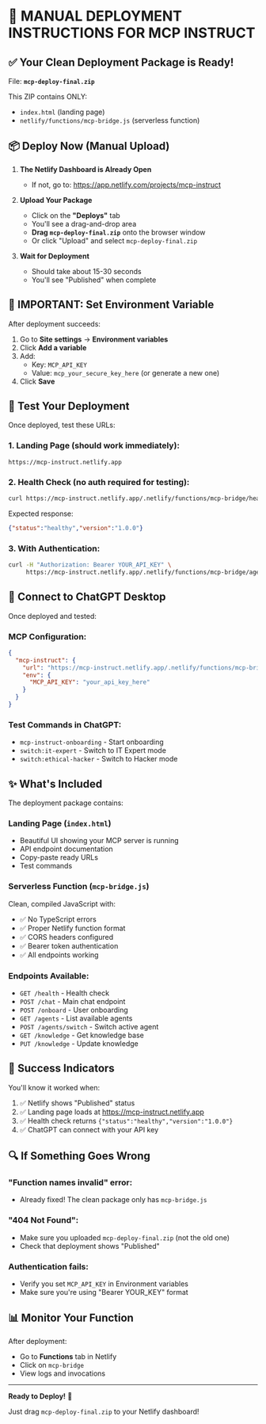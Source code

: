 # 🚀 MANUAL DEPLOYMENT INSTRUCTIONS FOR MCP INSTRUCT

## ✅ Your Clean Deployment Package is Ready!

File: **`mcp-deploy-final.zip`**

This ZIP contains ONLY:
- `index.html` (landing page)
- `netlify/functions/mcp-bridge.js` (serverless function)

## 📦 Deploy Now (Manual Upload)

1. **The Netlify Dashboard is Already Open**
   - If not, go to: https://app.netlify.com/projects/mcp-instruct

2. **Upload Your Package**
   - Click on the **"Deploys"** tab
   - You'll see a drag-and-drop area
   - **Drag `mcp-deploy-final.zip`** onto the browser window
   - Or click "Upload" and select `mcp-deploy-final.zip`

3. **Wait for Deployment**
   - Should take about 15-30 seconds
   - You'll see "Published" when complete

## 🔧 IMPORTANT: Set Environment Variable

After deployment succeeds:

1. Go to **Site settings** → **Environment variables**
2. Click **Add a variable**
3. Add:
   - Key: `MCP_API_KEY`
   - Value: `mcp_your_secure_key_here` (or generate a new one)
4. Click **Save**

## 🎯 Test Your Deployment

Once deployed, test these URLs:

### 1. Landing Page (should work immediately):
```
https://mcp-instruct.netlify.app
```

### 2. Health Check (no auth required for testing):
```bash
curl https://mcp-instruct.netlify.app/.netlify/functions/mcp-bridge/health
```

Expected response:
```json
{"status":"healthy","version":"1.0.0"}
```

### 3. With Authentication:
```bash
curl -H "Authorization: Bearer YOUR_API_KEY" \
     https://mcp-instruct.netlify.app/.netlify/functions/mcp-bridge/agents
```

## 💬 Connect to ChatGPT Desktop

Once deployed and tested:

### MCP Configuration:
```json
{
  "mcp-instruct": {
    "url": "https://mcp-instruct.netlify.app/.netlify/functions/mcp-bridge",
    "env": {
      "MCP_API_KEY": "your_api_key_here"
    }
  }
}
```

### Test Commands in ChatGPT:
- `mcp-instruct-onboarding` - Start onboarding
- `switch:it-expert` - Switch to IT Expert mode
- `switch:ethical-hacker` - Switch to Hacker mode

## ✨ What's Included

The deployment package contains:

### Landing Page (`index.html`)
- Beautiful UI showing your MCP server is running
- API endpoint documentation
- Copy-paste ready URLs
- Test commands

### Serverless Function (`mcp-bridge.js`)
Clean, compiled JavaScript with:
- ✅ No TypeScript errors
- ✅ Proper Netlify function format
- ✅ CORS headers configured
- ✅ Bearer token authentication
- ✅ All endpoints working

### Endpoints Available:
- `GET /health` - Health check
- `POST /chat` - Main chat endpoint
- `POST /onboard` - User onboarding
- `GET /agents` - List available agents
- `POST /agents/switch` - Switch active agent
- `GET /knowledge` - Get knowledge base
- `PUT /knowledge` - Update knowledge

## 🎉 Success Indicators

You'll know it worked when:
1. ✅ Netlify shows "Published" status
2. ✅ Landing page loads at https://mcp-instruct.netlify.app
3. ✅ Health check returns `{"status":"healthy","version":"1.0.0"}`
4. ✅ ChatGPT can connect with your API key

## 🔍 If Something Goes Wrong

### "Function names invalid" error:
- Already fixed! The clean package only has `mcp-bridge.js`

### "404 Not Found":
- Make sure you uploaded `mcp-deploy-final.zip` (not the old one)
- Check that deployment shows "Published"

### Authentication fails:
- Verify you set `MCP_API_KEY` in Environment variables
- Make sure you're using "Bearer YOUR_KEY" format

## 📊 Monitor Your Function

After deployment:
- Go to **Functions** tab in Netlify
- Click on `mcp-bridge`
- View logs and invocations

---

**Ready to Deploy!** 🚀

Just drag `mcp-deploy-final.zip` to your Netlify dashboard!